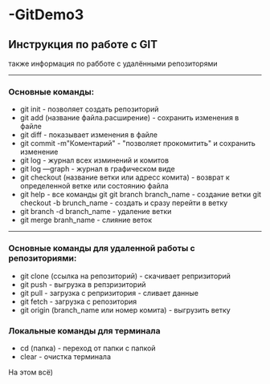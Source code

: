 # -GitDemo3
## Инструкция по работе с GIT
 также информация по рабботе с удалёнными репозиторями
***

 ### Основные команды:

 * git init - позволяет создать репозиторий
 * git add (название файла.расширение) - сохранить изменения в файле
 * git diff - показывает изменения в файле
 * git commit -m"Коментарий" - "позволяет прокомитить" и сохранить изменение
 * git log - журнал всех изминений и комитов
 * git log —graph - журнал в графическом виде
 * git checkout (название ветки или адресс комита) - возврат к определенной ветке или состоянию файла
 * git help - все команды git
 git branch branch_name - создание ветки
 git checkout -b brunch_name - создать и сразу перейти в ветку
 * git branch -d branch_name - удаление ветки
 * git merge branh_name - слияние веток
***
 ### Основные команды для удаленной работы с репозиториями:

* git clone (ссылка на репозиторий) - скачивает репризиторий 
* git push - выгрузка в репзризиторий  
* git pull - загрузка с репризитория - сливает данные
* git fetch - загрузка с репозитория
* git origin (branch_name или номер комита) - выгрузить ветку

### Локальные команды для терминала 

* cd (папка) - переход от папки с папкой
* clear - очистка терминала

На этом всё)





